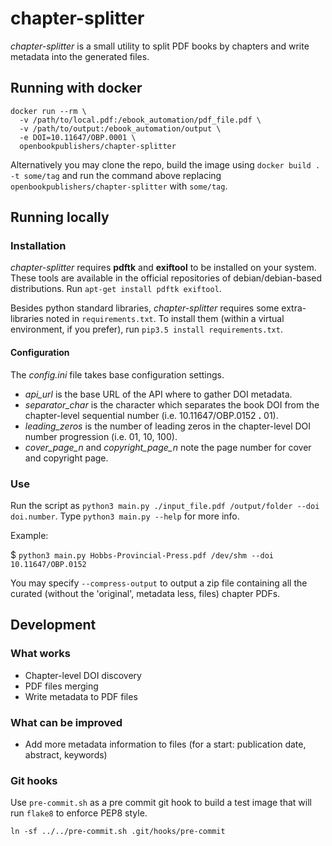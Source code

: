 # chapter-splitter
*chapter-splitter* is a small utility to split PDF books by chapters and write metadata into the generated files.

## Running with docker
```
docker run --rm \
  -v /path/to/local.pdf:/ebook_automation/pdf_file.pdf \
  -v /path/to/output:/ebook_automation/output \
  -e DOI=10.11647/OBP.0001 \
  openbookpublishers/chapter-splitter
```

Alternatively you may clone the repo, build the image using `docker build . -t some/tag` and run the command above replacing `openbookpublishers/chapter-splitter` with `some/tag`.

## Running locally
### Installation
*chapter-splitter* requires **pdftk** and **exiftool** to be installed on your system. These tools are available  in the official repositories of debian/debian-based distributions.
Run `apt-get install pdftk exiftool`.

Besides python standard libraries, *chapter-splitter* requires some extra-libraries noted in `requirements.txt`. To install them (within a virtual environment, if you prefer), run `pip3.5 install requirements.txt`.

#### Configuration
The *config.ini* file takes base configuration settings.
* *api_url* is the base URL of the API where to gather DOI metadata.
* *separator_char* is the character which separates the book DOI from the chapter-level sequential number (i.e. 10.11647/OBP.0152 **.** 01).
* *leading_zeros* is the number of leading zeros in the chapter-level DOI number progression (i.e. 01, 10, 100).
* *cover_page_n* and *copyright_page_n* note the page number for cover and copyright page.

### Use
Run the script as `python3 main.py ./input_file.pdf /output/folder --doi doi.number`. Type `python3 main.py --help` for more info.

Example:

$ `python3 main.py Hobbs-Provincial-Press.pdf /dev/shm --doi 10.11647/OBP.0152`

You may specify `--compress-output` to output a zip file containing all the curated (without the 'original', metadata less, files) chapter PDFs.

## Development
### What works
* Chapter-level DOI discovery
* PDF files merging
* Write metadata to PDF files

### What can be improved
* Add more metadata information to files (for a start: publication date, abstract, keywords)


### Git hooks
Use `pre-commit.sh` as a pre commit git hook to build a test image that will run `flake8` to enforce PEP8 style.

```
ln -sf ../../pre-commit.sh .git/hooks/pre-commit
```
